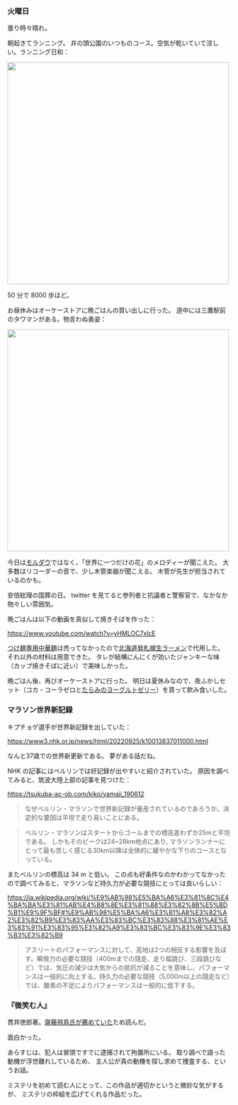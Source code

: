 ### 火曜日

曇り時々晴れ。

朝起きてランニング。
井の頭公園のいつものコース。空気が乾いていて涼しい。ランニング日和：

<img src="https://i.imgur.com/sr3sBkS.jpg" width="500">

50 分で 8000 歩ほど。

お昼休みはオーケーストアに晩ごはんの買い出しに行った。
道中には三鷹駅前のタワマンがある。物言わぬ勇姿：

<img src="https://i.imgur.com/9pEWRah.jpg" width="500">

今日は[モルダウ](https://github.com/toasa/toasa.github.io/blob/main/diary/2022/09/21.md#%E6%B0%B4%E6%9B%9C%E6%97%A5)ではなく、「世界に一つだけの花」のメロディーが聞こえた。
大多数はリコーダーの音で、少し木管楽器が聞こえる。
木管が先生が担当されているのかも。

安倍総理の国葬の日。
twitter を見てると参列者と抗議者と警察官で、なかなか物々しい雰囲気。

晩ごはんは以下の動画を真似して焼きそばを作った：

https://www.youtube.com/watch?v=yHMLOC7xlcE

[つけ麺専用中華麺](https://www.maruchan.co.jp/products/search/302664.html)は売ってなかったので[北海道発札幌生ラーメン](https://www.kikusui-ltd.co.jp/product/raw/853/)で代用した。
それ以外の材料は用意できた。
タレが結構にんにくが効いたジャンキーな味（カップ焼きそばに近い）で美味しかった。

晩ごはん後、再びオーケーストアに行った。
明日は夏休みなので、夜ふかしセット（コカ・コーラゼロと[たらみのヨーグルトゼリー](https://www.tarami.co.jp/jellys/jellys-taraminodossari/natadeyg.html)）を買って飲み食いした。

### マラソン世界新記録

キプチョゲ選手が世界新記録を出していた：

https://www3.nhk.or.jp/news/html/20220925/k10013837011000.html

なんと37歳での世界新更新である。
夢がある話だね。

NHK の記事にはベルリンでは好記録が出やすいと紹介されていた。
原因を調べてみると、筑波大陸上部の記事を見つけた：

https://tsukuba-ac-ob.com/kiko/yamaji_190612

> なぜベルリン・マラソンで世界新記録が量産されているのであろうか。決定的な要因は平坦で走り易いことにある。

> ベルリン・マラソンはスタートからゴールまでの標高差わずか25mと平坦である。
しかもそのピークは24~28km地点にあり, マラソンランナーにとって最も苦しく感じる30km以降は全体的に緩やかな下りのコースとなっている。

またベルリンの標高は 34 m と低い。
この点も好条件なのかわかってなかったので調べてみると、マラソンなど持久力が必要な競技にとっては良いらしい：

https://ja.wikipedia.org/wiki/%E9%AB%98%E5%BA%A6%E3%81%8C%E4%BA%BA%E3%81%AB%E4%B8%8E%E3%81%88%E3%82%8B%E5%BD%B1%E9%9F%BF#%E9%AB%98%E5%BA%A6%E3%81%A8%E3%82%A2%E3%82%B9%E3%83%AA%E3%83%BC%E3%83%88%E3%81%AE%E3%83%91%E3%83%95%E3%82%A9%E3%83%BC%E3%83%9E%E3%83%B3%E3%82%B9

> アスリートのパフォーマンスに対して、高地は2つの相反する影響を及ぼす。瞬発力の必要な競技（400mまでの競走、走り幅跳び、三段跳びなど）では、気圧の減少は大気からの抵抗が減ることを意味し、パフォーマンスは一般的に向上する。持久力の必要な競技（5,000m以上の競走など）では、酸素の不足によりパフォーマンスは一般的に低下する。

### 『微笑む人』

貫井徳郎著。[齋藤飛鳥氏が薦めていた](https://news.dwango.jp/idol/14116-1601)ため読んだ。

面白かった。

あらすじは、犯人は冒頭ですでに逮捕されて拘置所にいる。
取り調べで語った動機が浮世離れしているため、
主人公が真の動機を探し求めて捜査する、というお話。

ミステリを初めて読む人にとって、この作品が適切かというと微妙な気がするが、
ミステリの枠組を広げてくれる作品だった。